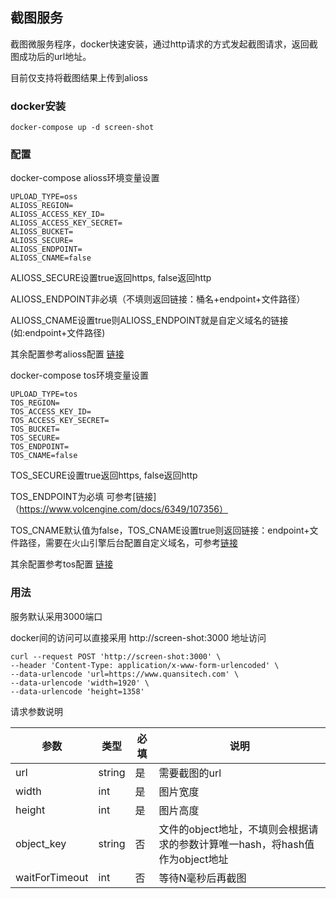 ## 截图服务

截图微服务程序，docker快速安装，通过http请求的方式发起截图请求，返回截图成功后的url地址。

目前仅支持将截图结果上传到alioss



### docker安装

```docker
docker-compose up -d screen-shot
```



### 配置

docker-compose alioss环境变量设置

```shell
UPLOAD_TYPE=oss
ALIOSS_REGION=
ALIOSS_ACCESS_KEY_ID=
ALIOSS_ACCESS_KEY_SECRET=
ALIOSS_BUCKET=
ALIOSS_SECURE=
ALIOSS_ENDPOINT=
ALIOSS_CNAME=false
```

ALIOSS_SECURE设置true返回https, false返回http

ALIOSS_ENDPOINT非必填（不填则返回链接：桶名+endpoint+文件路径）

ALIOSS_CNAME设置true则ALIOSS_ENDPOINT就是自定义域名的链接(如:endpoint+文件路径)

其余配置参考alioss配置 [链接](https://github.com/ali-sdk/ali-oss#node-usage)

docker-compose tos环境变量设置

```shell
UPLOAD_TYPE=tos
TOS_REGION=
TOS_ACCESS_KEY_ID=
TOS_ACCESS_KEY_SECRET=
TOS_BUCKET=
TOS_SECURE=
TOS_ENDPOINT=
TOS_CNAME=false
```
TOS_SECURE设置true返回https, false返回http

TOS_ENDPOINT为必填 可参考[链接]（https://www.volcengine.com/docs/6349/107356）

TOS_CNAME默认值为false，TOS_CNAME设置true则返回链接：endpoint+文件路径，需要在火山引擎后台配置自定义域名，可参考[链接](https://www.volcengine.com/docs/6349/128983)

其余配置参考tos配置 [链接](https://www.volcengine.com/docs/6349/74822)


### 用法

服务默认采用3000端口

docker间的访问可以直接采用 http://screen-shot:3000 地址访问

```shell
curl --request POST 'http://screen-shot:3000' \
--header 'Content-Type: application/x-www-form-urlencoded' \
--data-urlencode 'url=https://www.quansitech.com' \
--data-urlencode 'width=1920' \
--data-urlencode 'height=1358'
```

请求参数说明

| 参数                | 类型     | 必填  | 说明                                                   |
| ----------------- | ------ | --- | ---------------------------------------------------- |
| url               | string | 是   | 需要截图的url                                             |
| width             | int    | 是   | 图片宽度                                                 |
| height            | int    | 是   | 图片高度                                                 |
| object_key        | string | 否   | 文件的object地址，不填则会根据请求的参数计算唯一hash，将hash值作为object地址 |
| waitForTimeout    | int    | 否   | 等待N毫秒后再截图                                         |


